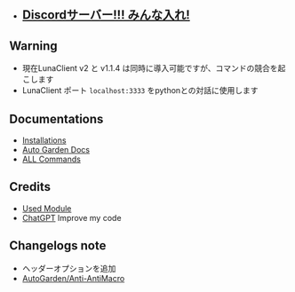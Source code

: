 
- ## [Discordサーバー!!! みんな入れ!](https://discord.gg/lunaclient)

## Warning
- 現在LunaClient v2 と v1.1.4 は同時に導入可能ですが、コマンドの競合を起こします
- LunaClient ポート `localhost:3333` をpythonとの対話に使用します

## Documentations
- [Installations](/docs/install.md)
- [Auto Garden Docs](/docs/lc_gardening.md)
- [ALL Commands](/docs/all_cmd.md)

## Credits
- [Used Module](/docs/credit.md)
- [ChatGPT](https://chatgpt.com/)
  Improve my code

## Changelogs note
- ヘッダーオプションを追加
- [AutoGarden/Anti-AntiMacro](changelogs/anti-antimacro.md)
